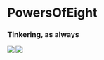 # PowersOfEight
### Tinkering, as always
<img align="left" src="https://github-readme-stats.vercel.app/api?username=powersofeight&show_icons=true&theme=dark&count_private=true"/>
<img align="left" src="https://github-readme-stats.vercel.app/api/top-langs/?username=powersofeight"/>
<!-- ![Dan's GitHub stats](https://github-readme-stats.vercel.app/api?username=powersofeight&show_icons=true&theme=dark&count_private=true) -->
<!-- [![Top Langs]()](https://github.com/anuraghazra/github-readme-stats) -->
